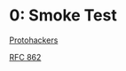 # 0: Smoke Test

[Protohackers](https://protohackers.com/problem/0)

[RFC 862](https://www.rfc-editor.org/rfc/rfc862.html)

